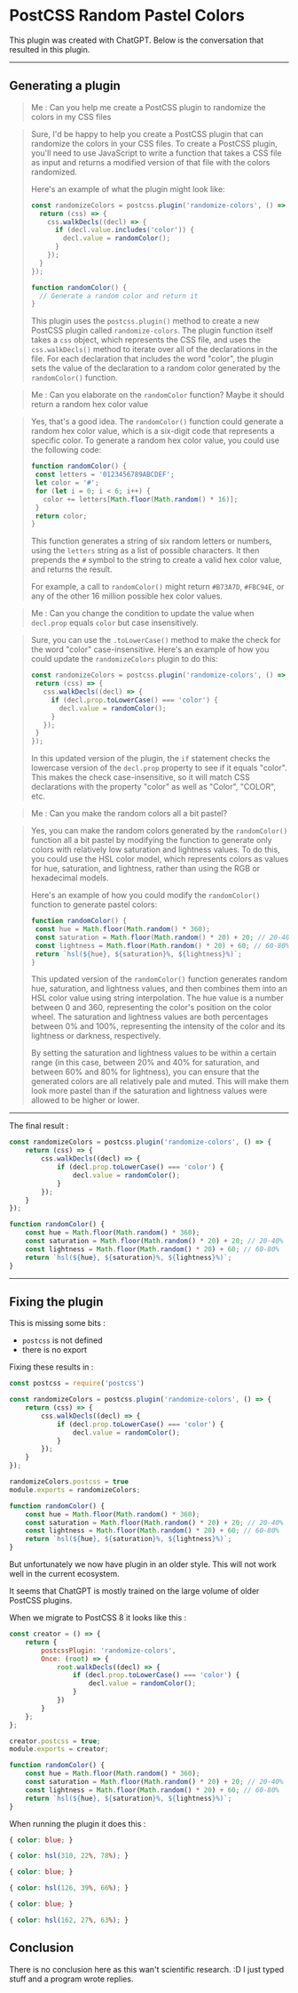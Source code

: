 # PostCSS Random Pastel Colors

This plugin was created with ChatGPT.
Below is the conversation that resulted in this plugin.

---------

## Generating a plugin

> Me :
> Can you help me create a PostCSS plugin to randomize the colors in my CSS files

> Sure, I'd be happy to help you create a PostCSS plugin that can randomize the colors in your CSS files. To create a PostCSS plugin, you'll need to use JavaScript to write a function that takes a CSS file as input and returns a modified version of that file with the colors randomized.
>
> Here's an example of what the plugin might look like:
>
>```js
> const randomizeColors = postcss.plugin('randomize-colors', () => {
>   return (css) => {
>     css.walkDecls((decl) => {
>       if (decl.value.includes('color')) {
>         decl.value = randomColor();
>       }
>     });
>   }
> });
> 
> function randomColor() {
>   // Generate a random color and return it
> }
>
>```
>
> This plugin uses the `postcss.plugin()` method to create a new PostCSS plugin called `randomize-colors`. The plugin function itself takes a `css` object, which represents the CSS file, and uses the `css.walkDecls()` method to iterate over all of the declarations in the file. For each declaration that includes the word "color", the plugin sets the value of the declaration to a random color generated by the `randomColor()` function.

> Me :
> Can you elaborate on the `randomColor` function? Maybe it should return a random hex color value

> Yes, that's a good idea. The `randomColor()` function could generate a random hex color value, which is a six-digit code that represents a specific color. To generate a random hex color value, you could use the following code:
>
>```js
>function randomColor() {
>  const letters = '0123456789ABCDEF';
>  let color = '#';
>  for (let i = 0; i < 6; i++) {
>    color += letters[Math.floor(Math.random() * 16)];
>  }
>  return color;
>}
>```
>
> This function generates a string of six random letters or numbers, using the `letters` string as a list of possible characters. It then prepends the `#` symbol to the string to create a valid hex color value, and returns the result.
>
>For example, a call to `randomColor()` might return `#B73A7D`, `#FBC94E`, or any of the other 16 million possible hex color values.

> Me :
> Can you change the condition to update the value when `decl.prop` equals `color` but case insensitively.

> Sure, you can use the `.toLowerCase()` method to make the check for the word "color" case-insensitive. Here's an example of how you could update the `randomizeColors` plugin to do this:
>
>```js
>const randomizeColors = postcss.plugin('randomize-colors', () => {
>  return (css) => {
>    css.walkDecls((decl) => {
>      if (decl.prop.toLowerCase() === 'color') {
>        decl.value = randomColor();
>      }
>    });
>  }
>});
>```
>
>In this updated version of the plugin, the `if` statement checks the lowercase version of the `decl.prop` property to see if it equals "color". This makes the check case-insensitive, so it will match CSS declarations with the property "color" as well as "Color", "COLOR", etc.

> Me :
> Can you make the random colors all a bit pastel?

> Yes, you can make the random colors generated by the `randomColor()` function all a bit pastel by modifying the function to generate only colors with relatively low saturation and lightness values. To do this, you could use the HSL color model, which represents colors as values for hue, saturation, and lightness, rather than using the RGB or hexadecimal models.
>
> Here's an example of how you could modify the `randomColor()` function to generate pastel colors:
>
>```js
>function randomColor() {
>  const hue = Math.floor(Math.random() * 360);
>  const saturation = Math.floor(Math.random() * 20) + 20; // 20-40%
>  const lightness = Math.floor(Math.random() * 20) + 60; // 60-80%
>  return `hsl(${hue}, ${saturation}%, ${lightness}%)`;
>}
>
>```
>
> This updated version of the `randomColor()` function generates random hue, saturation, and lightness values, and then combines them into an HSL color value using string interpolation. The hue value is a number between 0 and 360, representing the color's position on the color wheel. The saturation and lightness values are both percentages between 0% and 100%, representing the intensity of the color and its lightness or darkness, respectively.
>
>By setting the saturation and lightness values to be within a certain range (in this case, between 20% and 40% for saturation, and between 60% and 80% for lightness), you can ensure that the generated colors are all relatively pale and muted. This will make them look more pastel than if the saturation and lightness values were allowed to be higher or lower.

-------

The final result :

```js
const randomizeColors = postcss.plugin('randomize-colors', () => {
	return (css) => {
		css.walkDecls((decl) => {
			if (decl.prop.toLowerCase() === 'color') {
				decl.value = randomColor();
			}
		});
	}
});

function randomColor() {
	const hue = Math.floor(Math.random() * 360);
	const saturation = Math.floor(Math.random() * 20) + 20; // 20-40%
	const lightness = Math.floor(Math.random() * 20) + 60; // 60-80%
	return `hsl(${hue}, ${saturation}%, ${lightness}%)`;
}
```

-------

## Fixing the plugin

This is missing some bits :
- `postcss` is not defined
- there is no export

Fixing these results in :

```js
const postcss = require('postcss')

const randomizeColors = postcss.plugin('randomize-colors', () => {
	return (css) => {
		css.walkDecls((decl) => {
			if (decl.prop.toLowerCase() === 'color') {
				decl.value = randomColor();
			}
		});
	}
});

randomizeColors.postcss = true
module.exports = randomizeColors;

function randomColor() {
	const hue = Math.floor(Math.random() * 360);
	const saturation = Math.floor(Math.random() * 20) + 20; // 20-40%
	const lightness = Math.floor(Math.random() * 20) + 60; // 60-80%
	return `hsl(${hue}, ${saturation}%, ${lightness}%)`;
}
```

But unfortunately we now have plugin in an older style.
This will not work well in the current ecosystem.

It seems that ChatGPT is mostly trained on the large volume of older PostCSS plugins.

When we migrate to PostCSS 8 it looks like this :

```js
const creator = () => {
	return {
		postcssPlugin: 'randomize-colors',
		Once: (root) => {
			root.walkDecls((decl) => {
				if (decl.prop.toLowerCase() === 'color') {
					decl.value = randomColor();
				}
			})
		}
	};
};

creator.postcss = true;
module.exports = creator;

function randomColor() {
	const hue = Math.floor(Math.random() * 360);
	const saturation = Math.floor(Math.random() * 20) + 20; // 20-40%
	const lightness = Math.floor(Math.random() * 20) + 60; // 60-80%
	return `hsl(${hue}, ${saturation}%, ${lightness}%)`;
}
```

When running the plugin it does this :

```css
{ color: blue; }

{ color: hsl(310, 22%, 78%); }
```

```css
{ color: blue; }

{ color: hsl(126, 39%, 66%); }
```

```css
{ color: blue; }

{ color: hsl(162, 27%, 63%); }
```

## Conclusion

There is no conclusion here as this wan't scientific research. :D
I just typed stuff and a program wrote replies.
